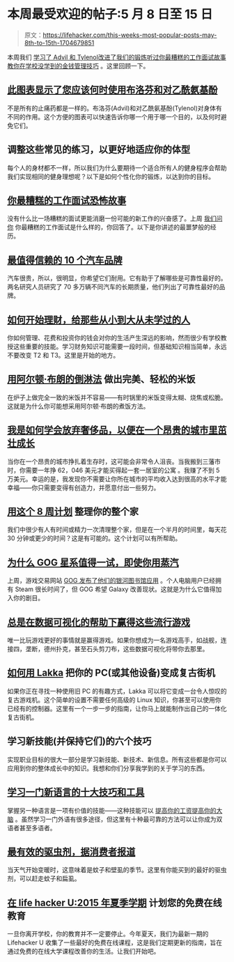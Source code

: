 # 本周最受欢迎的帖子:5 月 8 日至 15 日

> 原文：<https://lifehacker.com/this-weeks-most-popular-posts-may-8th-to-15th-1704679851>

本周我们 [学习了 Advil 和 Tylenol](https://lifehacker.com/this-chart-shows-when-you-should-use-ibuprofen-vs-acet-1704147149)[改进了我们的锻炼](http://vitals.lifehacker.com/tweak-these-common-exercises-for-your-body-type-1704004556)[听过你最糟糕的工作面试故事](http://lifehacker.com/the-worst-job-interview-horror-stories-1703736956)[教你在学校没学到的金钱管理技巧](http://lifehacker.com/how-to-manage-your-money-for-those-who-never-learned-g-1703892260) 。这里回顾一下。



## [此图表显示了您应该何时使用布洛芬和对乙酰氨基酚](http://lifehacker.com/this-chart-shows-when-you-should-use-ibuprofen-vs-acet-1704147149)

不是所有的止痛药都是一样的。布洛芬(Advil)和对乙酰氨基酚(Tylenol)对身体有不同的作用。这个方便的图表可以快速告诉你哪一个用于哪一个目的，以及何时避免它们。

## 调整这些常见的练习，以更好地适应你的体型

每个人的身材都不一样，所以我们为什么要期待一个适合所有人的健身程序会帮助我们实现相同的健身理想呢？以下是如何个性化你的锻炼，以达到你的目标。

## [你最糟糕的工作面试恐怖故事](http://lifehacker.com/the-worst-job-interview-horror-stories-1703736956)

没有什么比一场糟糕的面试更能消磨一份可能的新工作的兴奋感了。上周 [我们问你](http://lifehacker.com/tell-us-your-worst-job-interview-experiences-1702967168) 你最糟糕的工作面试是什么样的，你回答了。以下是你讲述的最噩梦般的经历。

## [最值得信赖的 10 个汽车品牌](http://twocents.lifehacker.com/the-10-most-reliable-car-brands-1703477293)

汽车很贵，所以，很明显，你希望它们耐用。它有助于了解哪些是可靠性最好的。两名研究人员研究了 70 多万辆不同汽车的长期质量，他们列出了可靠性最好的品牌。

## [如何开始理财，给那些从小到大从未学过的人](http://lifehacker.com/how-to-manage-your-money-for-those-who-never-learned-g-1703892260)

你如何管理、花费和投资你的钱会对你的生活产生深远的影响，然而很少有学校教授这些重要的技能。学习财务知识可能需要一段时间，但基础知识相当简单，永远不要改变 T2 和 T3。这里是开始的地方。

## [用阿尔顿·布朗的倒淋法](http://lifehacker.com/make-perfect-effortless-rice-with-alton-browns-pour-ov-1703652871) 做出完美、轻松的米饭

在炉子上做完全一致的米饭并不容易——有时锅里的米饭变得太糊、烧焦或松脆。这就是为什么你可能想采用阿尔顿·布朗的煮饭方法。

## [我是如何学会放弃奢侈品，以便在一个昂贵的城市里茁壮成长](http://lifehacker.com/how-i-learned-to-give-up-luxuries-so-i-could-thrive-in-1703092407)

当你在一个昂贵的城市挣扎着生存时，这可能会非常令人沮丧。当我搬到三藩市时，你需要一年挣 62，046 美元才能买得起一套一居室的公寓 。我赚了不到 5 万美元。幸运的是，我发现你不需要让你所在城市的平均收入达到很高的水平才能幸福——你只需要变得有创造力，并愿意付出一些努力。

## [用这个 8 周计划](http://lifehacker.com/declutter-your-entire-home-with-this-8-week-plan-1703191218) 整理你的整个家

我们中很少有人有时间或精力一次清理整个家，但是在一个半月的时间里，每天花 30 分钟或更少的时间？这是有可能的。这个计划可以有所帮助。

## [为什么 GOG 星系值得一试，即使你用蒸汽](http://lifehacker.com/why-gog-galaxy-is-worth-trying-out-even-if-you-use-ste-1703601685)

上周，游戏交易网站 [GOG 发布了他们的银河图书馆应用](http://lifehacker.com/gog-galaxy-is-a-drm-free-steam-alternative-in-open-beta-1702251868) 。个人电脑用户已经拥有 Steam 很长时间了，但 GOG 希望 Galaxy 改善现状。这就是为什么它值得加入你的剧目。

## [总是在数据可视化的帮助下赢得这些流行游戏](http://lifehacker.com/always-win-these-popular-games-with-help-from-data-visu-1703217757)

唯一比玩游戏更好的事情就是赢得游戏。如果你想成为一名游戏高手，如战舰，连接四，垄断，德州扑克，甚至石头剪刀布，这些数据可视化将带你去那里。

## [如何用 Lakka](http://lifehacker.com/how-to-turn-your-pc-or-other-device-into-a-retro-arca-1703576831) 把你的 PC(或其他设备)变成复古街机

如果你正在寻找一种使用旧 PC 的有趣方式，Lakka 可以将它变成一台令人惊叹的复古游戏机。这个简单的设置不需要任何高级的 Linux 知识，你甚至可以使用你已经有的控制器。这里有一个一步一步的指南，让你马上就能制作出自己的一体化复古街机。

## 学习新技能(并保持它们)的六个技巧

实现职业目标的很大一部分是学习新技能、新技术、新信息。所有这些都是你可以应用到你的整体成长中的知识。我想和你们分享我学到的关于学习的东西。

## [学习一门新语言的十大技巧和工具](http://lifehacker.com/top-10-tips-and-tools-for-learning-a-new-language-1703201725)

掌握另一种语言是一项有价值的技能——这种技能可以 [提高你的工资](http://lifehacker.com/how-much-money-learning-a-foreign-language-is-worth-1546400464)[提高你的大脑](http://lifehacker.com/learning-a-second-language-can-give-your-brain-a-boost-5895128) 。虽然学习一门外语有很多途径，但这里有十种最可靠的方法可以让你成为双语者甚至多语者。

## [最有效的驱虫剂，据消费者报道](http://lifehacker.com/the-most-effective-bug-repellents-according-to-consume-1704305756)

当天气开始变暖时，这意味着是蚊子和壁虱的季节。这里有你能买到的最好的驱虫剂，可以赶走蚊子和扁虱。

## [在 life hacker U:2015 年夏季学期](http://lifehacker.com/plan-your-free-online-education-at-lifehacker-u-summer-1704020908) 计划您的免费在线教育

一旦你离开学校，你的教育并不一定要停止。今年夏天，我们为最新一期的 Lifehacker U 收集了一些最好的免费在线课程，这是我们定期更新的指南，旨在通过免费的在线大学课程改善你的生活。让我们开始吧。